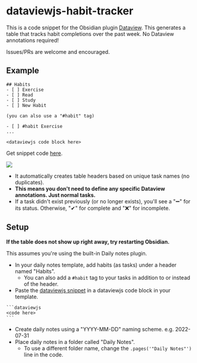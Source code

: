 # dataviewjs-habit-tracker

This is a code snippet for the Obsidian plugin [Dataview](https://github.com/blacksmithgu/obsidian-dataview). This generates a table that tracks habit completions over the past week. No Dataview annotations required!

Issues/PRs are welcome and encouraged.

## Example

```
## Habits
- [ ] Exercise
- [ ] Read
- [ ] Study
- [ ] New Habit

(you can also use a "#habit" tag)

- [ ] #habit Exercise
...

<dataviewjs code block here>
```

Get snippet code [here](https://github.com/adamhl8/dataviewjs-habits-tracker/blob/main/dataviewjs.js).

![](https://user-images.githubusercontent.com/1844269/177612045-5409aff4-c569-419c-8314-1554ee206091.png)

- It automatically creates table headers based on unique task names (no duplicates).
- **This means you don't need to define any specific Dataview annotations. Just normal tasks.**
- If a task didn't exist previously (or no longer exists), you'll see a "➖" for its status. Otherwise, "✔" for complete and "❌" for incomplete.

## Setup

**If the table does not show up right away, try restarting Obsidian.**

This assumes you're using the built-in Daily notes plugin.

- In your daily notes template, add habits (as tasks) under a header named "Habits".
  - You can also add a `#habit` tag to your tasks in addition to or instead of the header.
- Paste the [dataviewjs snippet](https://github.com/adamhl8/dataviewjs-habits-tracker/blob/main/dataviewjs.js) in a dataviewjs code block in your template.

````
```dataviewjs
<code here>
```
````

- Create daily notes using a "YYYY-MM-DD" naming scheme. e.g. 2022-07-31
- Place daily notes in a folder called "Daily Notes".
  - To use a different folder name, change the `.pages('"Daily Notes"')` line in the code.
